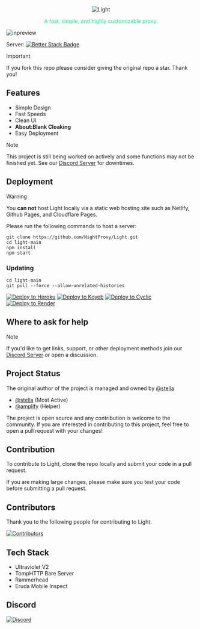 <div align="center">
<img src="https://i.imgur.com/4jaFpJz.png" alt="Light"/>
<p style="color: #00FF7F">A fast, simple, and highly customizable proxy.</p>
</div>

![inpreview](https://i.imgur.com/DOc2Y4J.png)

Server: [![Better Stack Badge](https://uptime.betterstack.com/status-badges/v2/monitor/1669d.svg)](https://uptime.betterstack.com/?utm_source=status_badge)
> [!IMPORTANT]
> If you fork this repo please consider giving the original repo a star. Thank you!

## Features

- Simple Design
- Fast Speeds
- Clean UI
- **About:Blank Cloaking**
- Easy Deployment
  
> [!NOTE]
> This project is still being worked on actively and some functions may not be finished yet. See our [Discord Server](https://discord.gg/7SCnPUM5S6) for downtimes.

## Deployment
> [!WARNING]
> You **can not** host Light locally via a static web hosting site such as Netlify, Github Pages, and Cloudflare Pages.

Please run the following commands to host a server:
```
git clone https://github.com/NightProxy/Light.git
cd light-main
npm install
npm start
```
### Updating
```
cd light-main
git pull --force --allow-unrelated-histories
```

<a target="_blank" href="https://heroku.com/deploy/?template=https://github.com/NightProxy/Light"><img alt="Deploy to Heroku" src="https://binbashbanana.github.io/deploy-buttons/buttons/remade/heroku.svg"></a>
<a target="_blank" href="https://app.koyeb.com/deploy?type=git&repository=github.com/NightProxy/Light"><img alt="Deploy to Koyeb" src="https://binbashbanana.github.io/deploy-buttons/buttons/remade/koyeb.svg"></a>
<a target="_blank" href="https://app.cyclic.sh/api/app/deploy/NightProxy/Light"><img alt="Deploy to Cyclic" src="https://binbashbanana.github.io/deploy-buttons/buttons/remade/cyclic.svg"></a>
<a href="https://render.com/deploy?repo=https://github.com/karaageYUKI/Light-proxy">
<img src="https://render.com/images/deploy-to-render-button.svg" alt="Deploy to Render">
</a>
## Where to ask for help
> [!NOTE]
> If you'd like to get links, support, or other deployment methods join our [Discord Server](https://discord.gg/7SCnPUM5S6) or open a discussion.


## Project Status
The original author of the project is managed and owned by [@stella](https://github.com/imm-stella)
- [@stella](https://github.com/imm-stella) (Most Active)
- [@amplify](https://github.com/not-amplify) (Helper)

The project is open source and any contribution is welcome to the community. If you are interested in contributing to this project, feel free to open a pull request with your changes!

## Contribution 
To contribute to Light, clone the repo locally and submit your code in a pull request.

If you are making large changes, please make sure you test your code before submitting a pull request.

## Contributors
Thank you to the following people for contributing to Light.

[![Contributors](https://contrib.rocks/image?repo=NightProxy/Light)](https://github.com/NightProxy/Light/graphs/contributors)

## Tech Stack
- Ultraviolet V2
- TompHTTP Bare Server
- Rammerhead
- Eruda Mobile Inspect

## Discord 
[![Discord](https://invidget.switchblade.xyz/QmWUfvm4bn?theme=dark)](https://discord.gg/QmWUfvm4bn)
